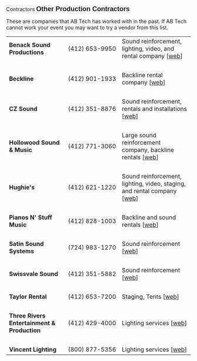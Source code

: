 Contractors
<FONT FACE="Arial,Helvetica,Charter,Geneva" SIZE=+1><b>Other Production Contractors</b></FONT><P>

These are companies that AB Tech has worked with in the past.
If AB Tech cannot work your event you may want to try a vendor from this list.
<p>


<table cellpadding=3>
<tr>
 <td><b>Benack Sound Productions</b></td>
 <td nowrap>(412) 653-9950</td>
 <td>Sound reinforcement, lighting, video, and rental company [<a href="http://www.bspro.com/">web</a>]</td>
</tr>

<tr><td colspan=3>&nbsp;</td></tr>

<tr>
 <td><b>Beckline</b></td>
 <td nowrap>(412) 901-1933</td>
 <td>Backline rental company [<a href="http://www.becklinepro.com/">web</a>]</td>
</tr>

<tr><td colspan=3>&nbsp;</td></tr>

<tr>
 <td><b>CZ Sound</b></td>
 <td nowrap>(412) 351-8876 </td>
 <td>Sound reinforcement, rentals and installations [<a href="http://www.czsound.com/">web</a>]</td>
</tr>

<tr><td colspan=3>&nbsp;</td></tr>

<!--<tr>
  <td>Electrastage</td>
  <td nowrap>(724) 869-2002</td>
  <td>Staging and stage lighting</td>
</tr>-->

<tr>
 <td><b>Hollowood Sound &amp; Music</b></td>
 <td nowrap>(412) 771-3060</td>
 <td>Large sound reinforcement company, backline rentals [<a href="http://www.hollowood.com/">web</a>]</td>
</tr>

<tr><td colspan=3>&nbsp;</td></tr>

<tr>
 <td><b>Hughie's</b></td>
 <td nowrap>(412) 621-1220</td>
 <td>Sound reinforcement, lighting, video, staging, and rental company [<a href="http://www.hughies.com/">web</a>]</td>
</tr>

<tr><td colspan=3>&nbsp;</td></tr>

<!--<tr>
 <td>Northern Sound and Light </td>
 <td nowrap>(412) 931-6232 </td>
 <td>Sound reinforcement and lighting services, rentals, wireless equipment [<a href="http://www.northernsound.net/">web</a>]</td>
</tr>-->

<tr>
  <td><b>Pianos N' Stuff Music</b></td>
  <td nowrap>(412) 828-1003</td>
  <td>Backline and sound rentals [<a href="http://www.pnsmusic.com/">web</a>]</td>
</tr>

<tr><td colspan=3>&nbsp;</td></tr>

<tr>
  <td><b>Satin Sound Systems</b></td>
  <td nowrap>(724) 983-1270</td>
  <td>Sound reinforcement [<a href="http://www.satinsoundsystems.com/">web</a>]</td>
</tr>

<tr><td colspan=3>&nbsp;</td></tr>

<tr>
  <td><b>Swissvale Sound</b></td>
  <td nowrap>(412) 351-5882</td>
  <td>Sound reinforcement [<a href="http://www.swissvalemusic.com/">web</a>]</td>
</tr>

<tr><td colspan=3>&nbsp;</td></tr>

<tr>
  <td><b>Taylor Rental</b></td>
  <td nowrap>(412) 653-7200</td>
  <td>Staging, Tents [<a href="http://www.taylorrental.com/">web</a>]</td>
</tr>

<tr><td colspan=3>&nbsp;</td></tr>

<tr>
  <td><b>Three Rivers Entertainment &amp; Production</b></td>
  <td nowrap>(412) 429-4000</td>
  <td>Lighting services [<a href="http://www.3riversentertainment.com/">web</a>]</td>
</tr>

<tr><td colspan=3>&nbsp;</td></tr>

<tr>
  <td><b>Vincent Lighting</b></td>
  <td nowrap>(800) 877-5356</td>
  <td>Lighting services [<a href="http://www.vincentlighting.com/">web</a>]</td>
</tr>

</table>